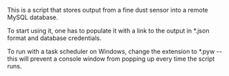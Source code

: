 This is a script that stores output from a fine dust sensor into a remote MySQL database.

To start using it, one has to populate it with a link to the output in *.json format and database credentials.

To run with a task scheduler on Windows, change the extension to *.pyw -- this will prevent a console window from popping up every time the script runs.
